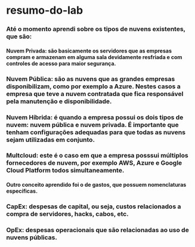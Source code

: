 # resumo-do-lab

### Até o momento aprendi sobre os tipos de nuvens existentes, que são: 
#### Nuvem Privada: são basicamente os servidores que as empresas compram e armazenam em alguma sala devidamente resfriada e com controles de acesso para maior segurança.
### Nuvem Pública: são as nuvens que as grandes empresas disponibilizam, como por exemplo a Azure. Nestes casos a empresa que teve a nuvem contratada que fica responsável pela manutenção e disponibilidade.
### Nuvem Híbrida: é quando a empresa possui os dois tipos de nuvem: nuvem pública e nuvem privada. É importante que tenham configurações adequadas para que todas as nuvens sejam utilizadas em conjunto.
### Multcloud: este é o caso em que a empresa posssui múltiplos fornecedores de nuvem, por exemplo AWS, Azure e Google Cloud Platform todos simultaneamente.

#### Outro conceito aprendido foi o de gastos, que possuem nomenclaturas específicas.

### CapEx: despesas de capital, ou seja, custos relacionados a compra de servidores, hacks, cabos, etc.

### OpEx: despesas operacionais que são relacionadas ao uso de nuvens públicas.